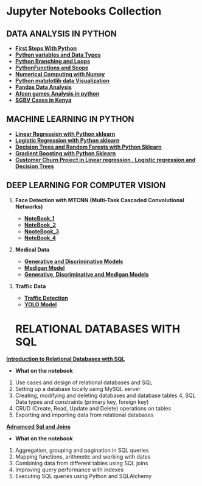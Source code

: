# __Jupyter Notebooks Collection__

## __DATA ANALYSIS IN PYTHON__
- [__First Steps With Python__](https://github.com/IruraMwongera/irurajackblogs/blob/main/first_steps_with_python.ipynb)
- [__Python variables and Data Types__](https://github.com/IruraMwongera/irurajackblogs/blob/main/python_variables_and_data_types.ipynb)
- [__Python Branching and Loops__](https://github.com/IruraMwongera/irurajackblogs/blob/main/python_branching_and_loops.ipynb)
- [__PythonFunctions and Scope__](https://github.com/IruraMwongera/irurajackblogs/blob/main/python_functions_and_scope.ipynb)
- [__Numerical Computing with Numpy__](https://github.com/IruraMwongera/irurajackblogs/blob/main/python_numerical_computing_with_numpy.ipynb)
- [__Python matplotlib data Visualization__](https://github.com/IruraMwongera/irurajackblogs/blob/main/python_matplotlib_data_visualization%20(1).ipynb)
- [__Pandas Data Analysis__](https://github.com/IruraMwongera/irurajackblogs/blob/main/python_pandas_data_analysis.ipynb)
- [__Afcon games Analysis in python__](https://github.com/IruraMwongera/irurajackblogs/blob/main/Irura_Jackson_Mwongera_Project.ipynb)
- [__SGBV Cases in Kenya__](https://github.com/IruraMwongera/irurajackblogs/blob/main/sgbv_cases_in_kenya_2020_2023.ipynb)

## __MACHINE LEARNING IN PYTHON__
- [__Linear Regression with Python sklearn__](https://github.com/IruraMwongera/irurajackblogs/blob/main/python_sklearn_linear_regression.ipynb)
- [__Logistic Regression with Python sklearn__](https://github.com/IruraMwongera/irurajackblogs/blob/main/python_sklearn_logistic_regression.ipynb)
- [__Decision Trees and Random Forests with Python Sklearn__](https://github.com/IruraMwongera/irurajackblogs/blob/main/sklearn_decision_trees_random_forests.ipynb)
- [__Gradient Boosting with Python Sklearn__](https://github.com/IruraMwongera/irurajackblogs/blob/main/python_gradient_boosting_machines.ipynb)
- [__Customer Churn Project in Linear regression , Logistic regression  and Decision Trees__](https://github.com/IruraMwongera/irurajackblogs/blob/main/Irura_Jackson_Mwongera_project.ipynb)

## __DEEP LEARNING FOR COMPUTER VISION__
1. __Face Detection with MTCNN (Multi-Task Cascaded Convolutional Networks)__
   - [__NoteBook_1__](https://github.com/IruraMwongera/irurajackblogs/blob/main/Face_detection_1.ipynb)
   - [__NoteBook_2__](https://github.com/IruraMwongera/irurajackblogs/blob/main/Face_detection_2.ipynb)
   - [__NooteBook_3__](https://github.com/IruraMwongera/irurajackblogs/blob/main/Face_detection_3.ipynb)
   - [__NoteBook_4__](https://github.com/IruraMwongera/irurajackblogs/blob/main/Face_detection_4.ipynb)
     
2. __Medical Data__
   - [__Generative and Discriminative Models__](https://github.com/IruraMwongera/irurajackblogs/blob/main/Generative%20and%20Discriminitive_in_medical_detection.ipynb)
   - [__Medigan Model__](https://github.com/IruraMwongera/irurajackblogs/blob/main/Using_Medigan_model_in_medical_detection.ipynb)
   - [__Generative, Discriminative and Medigan Models__](https://github.com/IruraMwongera/irurajackblogs/blob/main/Medigan%2CGenerative%20and%20Descriptive_in_Medical_detection.ipynb)
     
3. __Traffic Data__
   - [__Traffic Detection__](https://github.com/IruraMwongera/irurajackblogs/blob/main/Trafic_detection.ipynb)
   -  [__YOLO Model__](https://colab.research.google.com/drive/10JoyRqaOEUwKXgFGwKmvGzgwkl92FJgb?usp=sharing)
  
     # __RELATIONAL DATABASES WITH SQL__   
 [__Introduction to Relational Databases with SQL__](https://github.com/IruraMwongera/irurajackblogs/blob/main/relational_databases_and_sql.ipynb)
 - __What on the notebook__

1. Use cases and design of relational databases and SQL
2. Setting up a database locally using MySQL server
3. Creating, modifying and deleting databases and database tables
4, SQL Data types and constraints (primary key, foreign key)
5. CRUD (Create, Read, Update and Delete) operations on tables
6. Exporting and importing data from relational databases


[__Adnamced Sql and Joins__]( https://github.com/IruraMwongera/irurajackblogs/blob/main/advanced_sql_aggregation_and_joins.ipynb)
  - __What on the notebook__

1. Aggregation, grouping and pagination in SQL queries
2. Mapping functions, arithmetic and working with dates
3. Combining data from different tables using SQL joins
4. Improving query performance with indexes
5. Executing SQL queries using Python and SQLAlchemy




  


